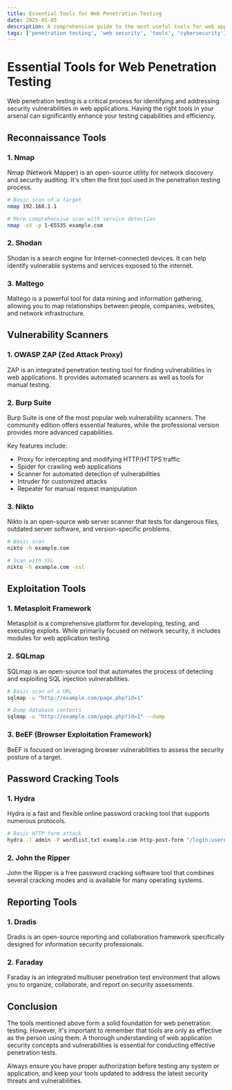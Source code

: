 ```yaml
---
title: Essential Tools for Web Penetration Testing
date: 2025-05-05
description: A comprehensive guide to the most useful tools for web application penetration testing.
tags: ['penetration testing', 'web security', 'tools', 'cybersecurity']
---
```


# Essential Tools for Web Penetration Testing

Web penetration testing is a critical process for identifying and addressing security vulnerabilities in web applications. Having the right tools in your arsenal can significantly enhance your testing capabilities and efficiency.

## Reconnaissance Tools

### 1. Nmap

Nmap (Network Mapper) is an open-source utility for network discovery and security auditing. It's often the first tool used in the penetration testing process.

```bash
# Basic scan of a target
nmap 192.168.1.1

# More comprehensive scan with service detection
nmap -sV -p 1-65535 example.com
```

### 2. Shodan

Shodan is a search engine for Internet-connected devices. It can help identify vulnerable systems and services exposed to the internet.

### 3. Maltego

Maltego is a powerful tool for data mining and information gathering, allowing you to map relationships between people, companies, websites, and network infrastructure.

## Vulnerability Scanners

### 1. OWASP ZAP (Zed Attack Proxy)

ZAP is an integrated penetration testing tool for finding vulnerabilities in web applications. It provides automated scanners as well as tools for manual testing.

### 2. Burp Suite

Burp Suite is one of the most popular web vulnerability scanners. The community edition offers essential features, while the professional version provides more advanced capabilities.

Key features include:
- Proxy for intercepting and modifying HTTP/HTTPS traffic
- Spider for crawling web applications
- Scanner for automated detection of vulnerabilities
- Intruder for customized attacks
- Repeater for manual request manipulation

### 3. Nikto

Nikto is an open-source web server scanner that tests for dangerous files, outdated server software, and version-specific problems.

```bash
# Basic scan
nikto -h example.com

# Scan with SSL
nikto -h example.com -ssl
```

## Exploitation Tools

### 1. Metasploit Framework

Metasploit is a comprehensive platform for developing, testing, and executing exploits. While primarily focused on network security, it includes modules for web application testing.

### 2. SQLmap

SQLmap is an open-source tool that automates the process of detecting and exploiting SQL injection vulnerabilities.

```bash
# Basic scan of a URL
sqlmap -u "http://example.com/page.php?id=1"

# Dump database contents
sqlmap -u "http://example.com/page.php?id=1" --dump
```

### 3. BeEF (Browser Exploitation Framework)

BeEF is focused on leveraging browser vulnerabilities to assess the security posture of a target.

## Password Cracking Tools

### 1. Hydra

Hydra is a fast and flexible online password cracking tool that supports numerous protocols.

```bash
# Basic HTTP form attack
hydra -l admin -P wordlist.txt example.com http-post-form "/login:username=^USER^&password=^PASS^:F=Login failed"
```

### 2. John the Ripper

John the Ripper is a free password cracking software tool that combines several cracking modes and is available for many operating systems.

## Reporting Tools

### 1. Dradis

Dradis is an open-source reporting and collaboration framework specifically designed for information security professionals.

### 2. Faraday

Faraday is an integrated multiuser penetration test environment that allows you to organize, collaborate, and report on security assessments.

## Conclusion

The tools mentioned above form a solid foundation for web penetration testing. However, it's important to remember that tools are only as effective as the person using them. A thorough understanding of web application security concepts and vulnerabilities is essential for conducting effective penetration tests.

Always ensure you have proper authorization before testing any system or application, and keep your tools updated to address the latest security threats and vulnerabilities.
